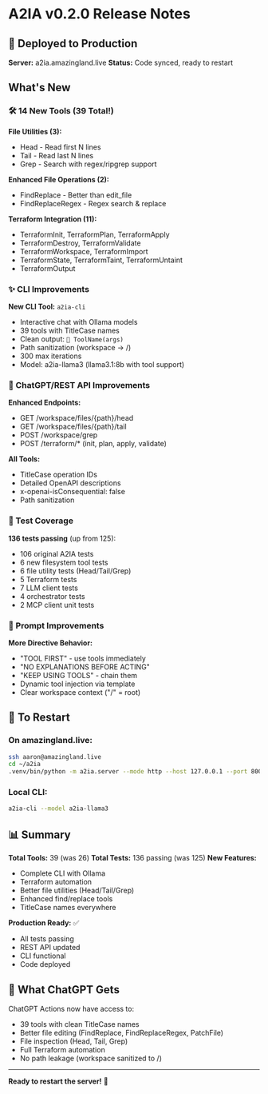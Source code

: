 # A2IA v0.2.0 Release Notes

## 🚀 Deployed to Production

**Server:** a2ia.amazingland.live
**Status:** Code synced, ready to restart

## What's New

### 🛠️ 14 New Tools (39 Total!)

**File Utilities (3):**
- Head - Read first N lines
- Tail - Read last N lines
- Grep - Search with regex/ripgrep support

**Enhanced File Operations (2):**
- FindReplace - Better than edit_file
- FindReplaceRegex - Regex search & replace

**Terraform Integration (11):**
- TerraformInit, TerraformPlan, TerraformApply
- TerraformDestroy, TerraformValidate
- TerraformWorkspace, TerraformImport
- TerraformState, TerraformTaint, TerraformUntaint
- TerraformOutput

### ✨ CLI Improvements

**New CLI Tool:** `a2ia-cli`
- Interactive chat with Ollama models
- 39 tools with TitleCase names
- Clean output: `🔧 ToolName(args)`
- Path sanitization (workspace → /)
- 300 max iterations
- Model: a2ia-llama3 (llama3.1:8b with tool support)

### 🎯 ChatGPT/REST API Improvements

**Enhanced Endpoints:**
- GET /workspace/files/{path}/head
- GET /workspace/files/{path}/tail
- POST /workspace/grep
- POST /terraform/* (init, plan, apply, validate)

**All Tools:**
- TitleCase operation IDs
- Detailed OpenAPI descriptions
- x-openai-isConsequential: false
- Path sanitization

### 🧪 Test Coverage

**136 tests passing** (up from 125):
- 106 original A2IA tests
- 6 new filesystem tool tests
- 6 file utility tests (Head/Tail/Grep)
- 5 Terraform tests
- 7 LLM client tests
- 4 orchestrator tests
- 2 MCP client unit tests

### 📝 Prompt Improvements

**More Directive Behavior:**
- "TOOL FIRST" - use tools immediately
- "NO EXPLANATIONS BEFORE ACTING"
- "KEEP USING TOOLS" - chain them
- Dynamic tool injection via template
- Clear workspace context ("/" = root)

## 🔄 To Restart

### On amazingland.live:

```bash
ssh aaron@amazingland.live
cd ~/a2ia
.venv/bin/python -m a2ia.server --mode http --host 127.0.0.1 --port 8000
```

### Local CLI:

```bash
a2ia-cli --model a2ia-llama3
```

## 📊 Summary

**Total Tools:** 39 (was 26)
**Total Tests:** 136 passing (was 125)
**New Features:**
- Complete CLI with Ollama
- Terraform automation
- Better file utilities (Head/Tail/Grep)
- Enhanced find/replace tools
- TitleCase names everywhere

**Production Ready:** ✅
- All tests passing
- REST API updated
- CLI functional
- Code deployed

## 🎁 What ChatGPT Gets

ChatGPT Actions now have access to:
- 39 tools with clean TitleCase names
- Better file editing (FindReplace, FindReplaceRegex, PatchFile)
- File inspection (Head, Tail, Grep)
- Full Terraform automation
- No path leakage (workspace sanitized to /)

---

**Ready to restart the server!** 🚀
